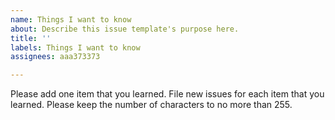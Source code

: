 ```yaml
---
name: Things I want to know
about: Describe this issue template's purpose here.
title: ''
labels: Things I want to know
assignees: aaa373373

---
```


Please add one item that you learned.  File new issues for each item that you learned.  Please keep the number of characters to no more than 255.
